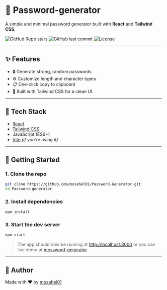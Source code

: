 # 🔐 Password-generator

A simple and minimal password generator built with **React** and **Tailwind CSS**.

![GitHub Repo stars](https://img.shields.io/github/stars/mosahel01/Password-generator?style=flat-square)
![GitHub last commit](https://img.shields.io/github/last-commit/mosahel01/Password-generator?style=flat-square)
![License](https://img.shields.io/github/license/mosahel01/Password-generator?style=flat-square)

---

## ✨ Features

- 🔒 Generate strong, random passwords
- ⚙️ Customize length and character types
- 📋 One-click copy to clipboard
- 💨 Built with Tailwind CSS for a clean UI

---

## 🧰 Tech Stack

- [React](https://reactjs.org/)
- [Tailwind CSS](https://tailwindcss.com/)
- JavaScript (ES6+)
- [Vite](https://vitejs.dev/) *(if you're using it)*

---

## 🚀 Getting Started

### 1. Clone the repo

```bash
git clone https://github.com/mosahel01/Password-Generator.git
cd Password-generator
```

### 2. Install dependencies

```bash
npm install
```

### 3. Start the dev server

```bash
npm start
```

> The app should now be running at [http://localhost:3000](http://localhost:3000)
> or you can live demo at [mossword-generator](https://mossword-generator.netlify.app)

---


## 🙌 Author

Made with ❤️ by [mosahel01](https://github.com/mosahel01)

